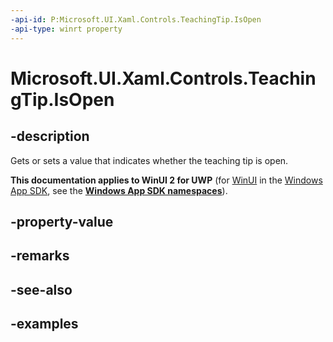 ```yaml
---
-api-id: P:Microsoft.UI.Xaml.Controls.TeachingTip.IsOpen
-api-type: winrt property
---
```


# Microsoft.UI.Xaml.Controls.TeachingTip.IsOpen

<!--
public bool IsOpen { get; set; }
-->

## -description

 Gets or sets a value that indicates whether the teaching tip is open.

**This documentation applies to WinUI 2 for UWP** (for [WinUI](/windows/apps/winui/winui3/) in the [Windows App SDK](/windows/apps/windows-app-sdk/), see the **[Windows App SDK namespaces](/windows/windows-app-sdk/api/winrt/)**).

## -property-value

## -remarks

## -see-also

## -examples

